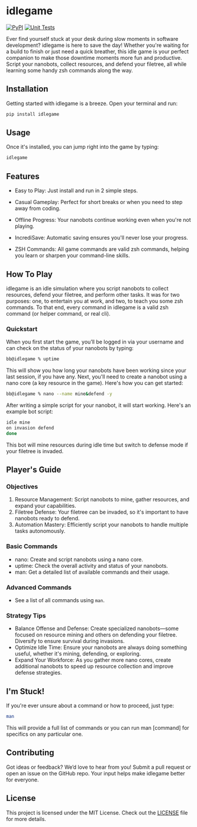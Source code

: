 # idlegame

[![PyPI](https://github.com/bboonstra/idlegame/actions/workflows/pypi.yml/badge.svg)](https://github.com/bboonstra/idlegame/actions/workflows/pypi.yml)
[![Unit Tests](https://github.com/bboonstra/idlegame/actions/workflows/tests.yml/badge.svg)](https://github.com/bboonstra/idlegame/actions/workflows/tests.yml)

Ever find yourself stuck at your desk during slow moments in software development? idlegame is here to save the day! Whether you're waiting for a build to finish or just need a quick breather, this idle game is your perfect companion to make those downtime moments more fun and productive. Script your nanobots, collect resources, and defend your filetree, all while learning some handy zsh commands along the way.

## Installation

Getting started with idlegame is a breeze. Open your terminal and run:

```bash
pip install idlegame
```

## Usage

Once it's installed, you can jump right into the game by typing:
```bash
idlegame
```

## Features

+ Easy to Play: Just install and run in 2 simple steps.

+ Casual Gameplay: Perfect for short breaks or when you need to step away from coding.

+ Offline Progress: Your nanobots continue working even when you're not playing.

+ IncrediSave: Automatic saving ensures you'll never lose your progress.

+ ZSH Commands: All game commands are valid zsh commands, helping you learn or sharpen your command-line skills.

## How To Play

idlegame is an idle simulation where you script nanobots to collect resources, defend your filetree, and perform other tasks. It was for two purposes: one, to entertain you at work, and two, to teach you some zsh commands. To that end, every command in idlegame is a valid zsh command (or helper command, or real cli).

### Quickstart

When you first start the game, you’ll be logged in via your username and can check on the status of your nanobots by typing:

```bash
bb@idlegame % uptime
```

This will show you how long your nanobots have been working since your last session, if you have any. Next, you'll need to create a nanobot using a nano core (a key resource in the game). Here's how you can get started:

```bash
bb@idlegame % nano --name mine&defend -y
```
After writing a simple script for your nanobot, it will start working. Here's an example bot script:

```bash
idle mine
on invasion defend
done
```

This bot will mine resources during idle time but switch to defense mode if your filetree is invaded.

## Player's Guide

### Objectives
1. Resource Management: Script nanobots to mine, gather resources, and expand your capabilities.
2. Filetree Defense: Your filetree can be invaded, so it's important to have nanobots ready to defend.
3. Automation Mastery: Efficiently script your nanobots to handle multiple tasks autonomously.

### Basic Commands
+ nano: Create and script nanobots using a nano core.
+ uptime: Check the overall activity and status of your nanobots.
+ man: Get a detailed list of available commands and their usage.

### Advanced Commands
+ See a list of all commands using `man`.

### Strategy Tips
+ Balance Offense and Defense: Create specialized nanobots—some focused on resource mining and others on defending your filetree. Diversify to ensure survival during invasions.
+ Optimize Idle Time: Ensure your nanobots are always doing something useful, whether it's mining, defending, or exploring.
+ Expand Your Workforce: As you gather more nano cores, create additional nanobots to speed up resource collection and improve defense strategies.

## I'm Stuck!
If you're ever unsure about a command or how to proceed, just type:

```bash
man
```

This will provide a full list of commands or you can run man [command] for specifics on any particular one.

## Contributing
Got ideas or feedback? We’d love to hear from you! Submit a pull request or open an issue on the GitHub repo. Your input helps make idlegame better for everyone.

## License

This project is licensed under the MIT License. Check out the [LICENSE](LICENSE) file for more details.
